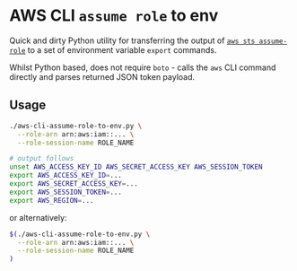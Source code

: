 # AWS CLI `assume role` to env

Quick and dirty Python utility for transferring the output of [`aws sts assume-role`](https://awscli.amazonaws.com/v2/documentation/api/latest/reference/sts/assume-role.html) to a set of environment variable `export` commands.

Whilst Python based, does not require `boto` - calls the `aws` CLI command directly and parses returned JSON token payload.

## Usage

```sh
./aws-cli-assume-role-to-env.py \
  --role-arn arn:aws:iam::... \
  --role-session-name ROLE_NAME

# output follows
unset AWS_ACCESS_KEY_ID AWS_SECRET_ACCESS_KEY AWS_SESSION_TOKEN
export AWS_ACCESS_KEY_ID=...
export AWS_SECRET_ACCESS_KEY=...
export AWS_SESSION_TOKEN=...
export AWS_REGION=...
```

or alternatively:

```sh
$(./aws-cli-assume-role-to-env.py \
  --role-arn arn:aws:iam::... \
  --role-session-name ROLE_NAME
)
```

